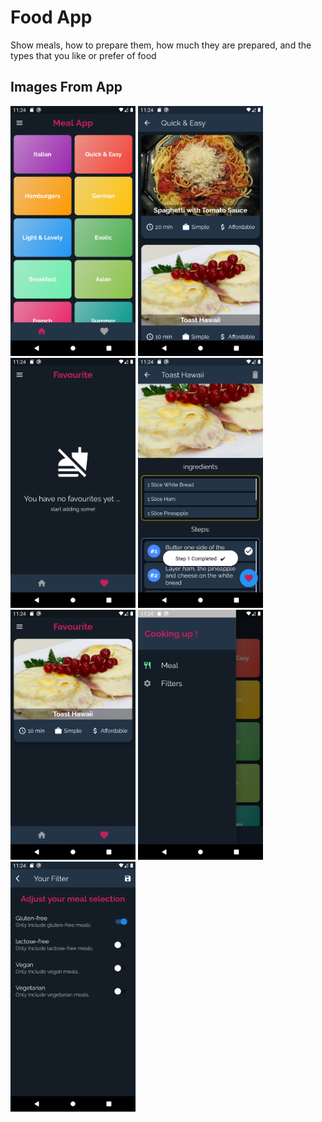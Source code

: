 # Food App

Show meals, how to prepare them, how much they are prepared, and the types that you like or prefer of food

## Images From App

<p float="left">
  <img src="https://github.com/EslamFares/foodApp/blob/master/img_from_app/1.png" width="200" />
  <img src="https://github.com/EslamFares/foodApp/blob/master/img_from_app/2.png" width="200" />
  <img src="https://github.com/EslamFares/foodApp/blob/master/img_from_app/3.png" width="200" />
  <img src="https://github.com/EslamFares/foodApp/blob/master/img_from_app/4.png" width="200" />
  <img src="https://github.com/EslamFares/foodApp/blob/master/img_from_app/5.png" width="200" />
  <img src="https://github.com/EslamFares/foodApp/blob/master/img_from_app/6.png" width="200" />
  <img src="https://github.com/EslamFares/foodApp/blob/master/img_from_app/7.png" width="200" />
</p>